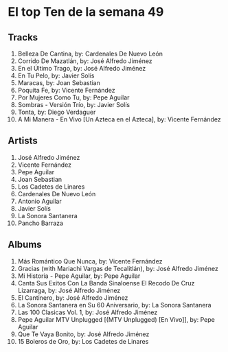 # El top Ten de la semana 49

## Tracks
1. Belleza De Cantina, by: Cardenales De Nuevo León
1. Corrido De Mazatlán, by: José Alfredo Jiménez
1. En el Último Trago, by: José Alfredo Jiménez
1. En Tu Pelo, by: Javier Solís
1. Maracas, by: Joan Sebastian
1. Poquita Fe, by: Vicente Fernández
1. Por Mujeres Como Tu, by: Pepe Aguilar
1. Sombras - Versión Trío, by: Javier Solís
1. Tonta, by: Diego Verdaguer
1. A Mi Manera - En Vivo [Un Azteca en el Azteca], by: Vicente Fernández

## Artists
1. José Alfredo Jiménez
1. Vicente Fernández
1. Pepe Aguilar
1. Joan Sebastian
1. Los Cadetes de Linares
1. Cardenales De Nuevo León
1. Antonio Aguilar
1. Javier Solís
1. La Sonora Santanera
1. Pancho Barraza

## Albums
1. Más Romántico Que Nunca, by: Vicente Fernández
1. Gracias (with Mariachi Vargas de Tecalitlán), by: José Alfredo Jiménez
1. Mi Historia - Pepe Aguilar, by: Pepe Aguilar
1. Canta Sus Exitos Con La Banda Sinaloense El Recodo De Cruz Lizarraga, by: José Alfredo Jiménez
1. El Cantinero, by: José Alfredo Jiménez
1. La Sonora Santanera en Su 60 Aniversario, by: La Sonora Santanera
1. Las 100 Clasicas Vol. 1, by: José Alfredo Jiménez
1. Pepe Aguilar MTV Unplugged [(MTV Unplugged) [En Vivo]], by: Pepe Aguilar
1. Que Te Vaya Bonito, by: José Alfredo Jiménez
1. 15 Boleros de Oro, by: Los Cadetes de Linares
